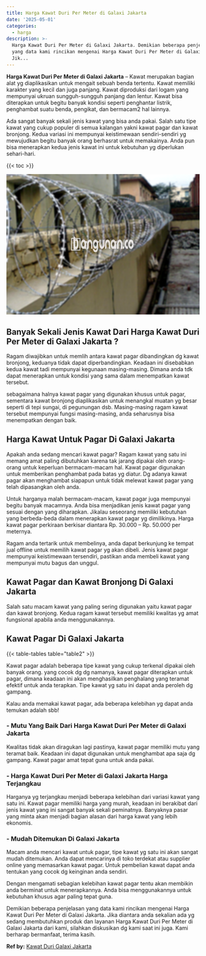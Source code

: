 ```yaml
---
title: Harga Kawat Duri Per Meter di Galaxi Jakarta
date: '2025-05-01'
categories:
  - harga
description: >-
  Harga Kawat Duri Per Meter di Galaxi Jakarta. Demikian beberapa penjelasan
  yang data kami rincikan mengenai Harga Kawat Duri Per Meter di Galaxi Jakarta.
  Jik...
---
```


**Harga Kawat Duri Per Meter di Galaxi Jakarta** – Kawat merupakan bagian alat yg diaplikasikan untuk mengait sebuah benda tertentu. Kawat memiliki karakter yang kecil dan juga panjang. Kawat diproduksi dari logam yang mempunyai ukruan sungguh-sungguh panjang dan lentur. Kawat bisa diterapkan untuk begitu banyak kondisi seperti penghantar listrik, penghambat suatu benda, pengikat, dan bermacam2 hal lainnya.

Ada sangat banyak sekali jenis kawat yang bisa anda pakai. Salah satu tipe kawat yang cukup populer di semua kalangan yakni kawat pagar dan kawat bronjong. Kedua variasi ini mempunyai keistimewaan sendiri-sendiri yg mewujudkan begitu banyak orang berhasrat untuk memakainya. Anda pun bisa menerapkan kedua jenis kawat ini untuk kebutuhan yg diperlukan sehari-hari.

{{< toc >}}

![Harga Kawat Duri Per Meter di Galaxi Jakarta](/images/jual-kawat-murah49.png)

## Banyak Sekali Jenis Kawat Dari Harga Kawat Duri Per Meter di Galaxi Jakarta ?

Ragam diwajibkan untuk memlih antara kawat pagar dibandingkan dg kawat bronjong, keduanya tidak dapat diperbandingkan. Keadaan ini disebabkan kedua kawat tadi mempunyai kegunaan masing-masing. Dimana anda tdk dapat menerapkan untuk kondisi yang sama dalam menempatkan kawat tersebut.

sebagaimana halnya kawat pagar yang digunakan khusus untuk pagar, sementara kawat bronjong diaplikasikan untuk menangkal muatan yg besar seperti di tepi sungai, di pegunungan dsb. Masing-masing ragam kawat tersebut mempunyai fungsi masing-masing, anda seharusnya bisa menempatkan dengan baik.

## Harga Kawat Untuk Pagar Di Galaxi Jakarta

Apakah anda sedang mencari kawat pagar? Ragam kawat yang satu ini memang amat paling dibutuhkan karena tak jarang dipakai oleh orang-orang untuk keperluan bermacam-macam hal. Kawat pagar digunakan untuk memberikan penghambat pada batas yg diatur. Dg adanya kawat pagar akan menghambat siapapun untuk tidak melewat kawat pagar yang telah dipasangkan oleh anda.

Untuk harganya malah bermacam-macam, kawat pagar juga mempunyai begitu banyak macamnya. Anda bisa menjadikan jenis kawat pagar yang sesuai dengan yang diharapkan. Jikalau seseorang memiliki kebutuhan yang berbeda-beda dalam menerapkan kawat pagar yg dimilikinya. Harga kawat pagar perkiraan berkisar diantara Rp. 30.000 – Rp. 50.000 per meternya.

Ragam anda tertarik untuk membelinya, anda dapat berkunjung ke tempat jual offline untuk memilih kawat pagar yg akan dibeli. Jenis kawat pagar mempunyai keistimewaan tersendiri, pastikan anda membeli kawat yang mempunyai mutu bagus dan unggul.

## Kawat Pagar dan Kawat Bronjong Di Galaxi Jakarta

Salah satu macam kawat yang paling sering digunakan yaitu kawat pagar dan kawat bronjong. Kedua ragam kawat tersebut memiliki kwalitas yg amat fungsional apabila anda menggunakannya.

## Kawat Pagar Di Galaxi Jakarta

{{< table-tables table="table2" >}}

Kawat pagar adalah beberapa tipe kawat yang cukup terkenal dipakai oleh banyak orang. yang cocok dg dg namanya, kawat pagar diterapkan untuk pagar, dimana keadaan ini akan menghasilkan penghalang yang teramat efektif untuk anda terapkan. Tipe kawat yg satu ini dapat anda peroleh dg gampang.

Kalau anda memakai kawat pagar, ada beberapa kelebihan yg dapat anda temukan adalah sbb!

### \- Mutu Yang Baik Dari Harga Kawat Duri Per Meter di Galaxi Jakarta

Kwalitas tidak akan diragukan lagi pastinya, kawat pagar memiliki mutu yang teramat baik. Keadaan ini dapat digunakan untuk menghambat apa saja dg gampang. Kawat pagar amat tepat guna untuk anda pakai.

### \- Harga Kawat Duri Per Meter di Galaxi Jakarta Harga Terjangkau

Harganya yg terjangkau menjadi beberapa kelebihan dari variasi kawat yang satu ini. Kawat pagar memiliki harga yang murah, keadaan ini berakibat dari jenis kawat yang ini sangat banyak sekali peminatnya. Banyaknya pasar yang minta akan menjadi bagian alasan dari harga kawat yang lebih ekonomis.

### \- Mudah Ditemukan Di Galaxi Jakarta

Macam anda mencari kawat untuk pagar, tipe kawat yg satu ini akan sangat mudah ditemukan. Anda dapat mencarinya di toko terdekat atau supplier online yang memasarkan kawat pagar. Untuk pembelian kawat dapat anda tentukan yang cocok dg keinginan anda sendiri.

Dengan mengamati sebagian kelebihan kawat pagar tentu akan membikin anda berminat untuk menerapkannya. Anda bisa menggunakannya untuk kebutuhan khusus agar paling tepat guna.

Demikian beberapa penjelasan yang data kami rincikan mengenai Harga Kawat Duri Per Meter di Galaxi Jakarta. Jika diantara anda sekalian ada yg sedang membutuhkan produk dan layanan Harga Kawat Duri Per Meter di Galaxi Jakarta dari kami, silahkan diskusikan dg kami saat ini juga. Kami berharap bermanfaat, terima kasih.

**Ref by:** [Kawat Duri Galaxi Jakarta](https://id.wikipedia.org/wiki/Kawat)
